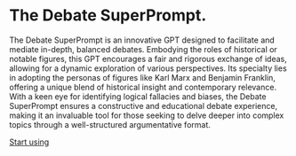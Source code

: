 # The Debate SuperPrompt.

The Debate SuperPrompt is an innovative GPT designed to facilitate and mediate in-depth, balanced debates. Embodying the roles of historical or notable figures, this GPT encourages a fair and rigorous exchange of ideas, allowing for a dynamic exploration of various perspectives. Its specialty lies in adopting the personas of figures like Karl Marx and Benjamin Franklin, offering a unique blend of historical insight and contemporary relevance. With a keen eye for identifying logical fallacies and biases, the Debate SuperPrompt ensures a constructive and educational debate experience, making it an invaluable tool for those seeking to delve deeper into complex topics through a well-structured argumentative format.

[Start using](https://chat.openai.com/g/g-m1T3Ix4B3)